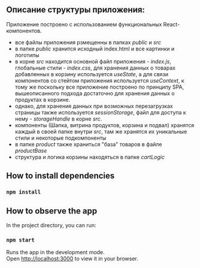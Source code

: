 ## Описание структуры приложения:
Приложение построено с использованием функциональных React-компонентов.
- все файлы приложения рзмещенны в папках *public* и *src*
- в папке *public* хранится исходный index.html и все картинки и логотипы
- в корне *src* находится основной файл приложения - *index.js*,
глобальные стили - *index.css*, для хранения данных о товарах добавленных в корзину
используется *useState*, а для связи компонентов со стейтом приложения
используется *useContext*, к тому же поскольку все приложение построено по принципу SPA,
вышеописанного подхода достаточно для хранения данных о продуктах в корзине.
- однако, для хранения данных при возможных перезагрузках страницы также используется
*sessionStorage*, файл для доступа к нему - *storageHandle* в корне *src*.
- компоненты (Шапка, витрина продуктов, корзина и подвал) хранятся
каждый в своей папке внутри *src*, там же хранятся их уникальные стили и некоторые подкомпоненты
- в папке *product* также храниться "база" товаров в файле *productBase*
- структура и логика корзины находяться в папке *cartLogic*

## How to install dependencies

### `npm install`

## How to observe the app

In the project directory, you can run:

### `npm start`

Runs the app in the development mode.\
Open [http://localhost:3000](http://localhost:3000) to view it in your browser.
